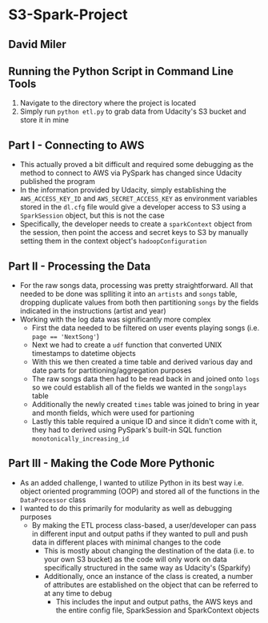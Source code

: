 # S3-Spark-Project
## David Miler

## Running the Python Script in Command Line Tools
1. Navigate to the directory where the project is located
2. Simply run `python etl.py` to grab data from Udacity's S3 bucket and store it in mine

## Part I - Connecting to AWS
* This actually proved a bit difficult and required some debugging as the method to connect to AWS via PySpark has changed since Udacity published the program
* In the information provided by Udacity, simply establishing the `AWS_ACCESS_KEY_ID` and `AWS_SECRET_ACCESS_KEY` as environment variables stored in the `dl.cfg` file would give a developer access to S3 using a `SparkSession` object, but this is not the case
* Specifically, the developer needs to create a `sparkContext` object from the session, then point the access and secret keys to S3 by manually setting them in the context object's `hadoopConfiguration`

## Part II - Processing the Data
* For the raw songs data, processing was pretty straightforward. All that needed to be done was splliting it into an `artists` and `songs` table, dropping duplicate values from both then partitioning `songs` by the fields indicated in the instructions (artist and year)
* Working with the log data was significantly more complex
    * First the data needed to be filtered on user events playing songs (i.e. `page == 'NextSong'`)
    * Next we had to create a `udf` function that converted UNIX timestamps to datetime objects
    * With this we then created a time table and derived various day and date parts for partitioning/aggregation purposes
    * The raw songs data then had to be read back in and joined onto `logs` so we could establish all of the fields we wanted in the `songplays` table
    * Additionally the newly created `times` table was joined to bring in year and month fields, which were used for partioning
    * Lastly this table required a unique ID and since it didn't come with it, they had to derived using PySpark's built-in SQL function `monotonically_increasing_id`

## Part III - Making the Code More Pythonic
* As an added challenge, I wanted to utilize Python in its best way i.e. object oriented programming (OOP) and stored all of the functions in the `DataProcessor` class
* I wanted to do this primarily for modularity as well as debugging purposes
    * By making the ETL process class-based, a user/developer can pass in different input and output paths if they wanted to pull and push data in different places with minimal changes to the code
        * This is mostly about changing the destination of the data (i.e. to your own S3 bucket) as the code will only work on data specifically structured in the same way as Udacity's (Sparkify)
        * Additionally, once an instance of the class is created, a number of attributes are established on the object that can be referred to at any time to debug
            * This includes the input and output paths, the AWS keys and the entire config file, SparkSession and SparkContext objects